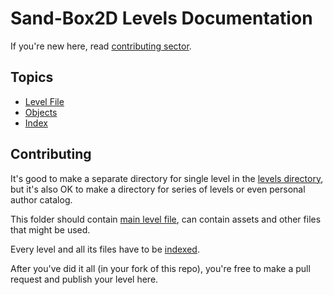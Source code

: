 # Sand-Box2D Levels Documentation
If you're new here, read [contributing sector](#contributing).

## Topics
- [Level File](./README-level-file.md)
- [Objects](./README-objects.md)
- [Index](./README-index.md)

## Contributing
It's good to make a separate directory for single level in the [levels directory](../levels/),
but it's also OK to make a directory for series of levels or even personal author catalog.

This folder should contain [main level file](./README-level-file.md),
can contain assets and other files that might be used.

Every level and all its files have to be [indexed](./README-index.md).

After you've did it all (in your fork of this repo),
you're free to make a pull request and publish your level here.

